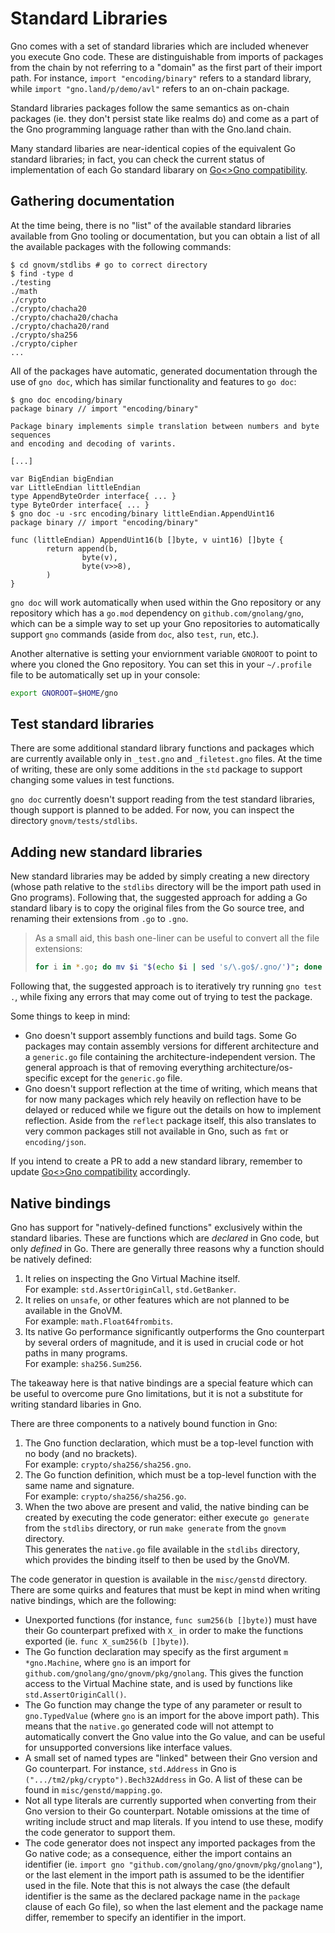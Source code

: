 # Standard Libraries

Gno comes with a set of standard libraries which are included whenever you
execute Gno code. These are distinguishable from imports of packages from the
chain by not referring to a "domain" as the first part of their import path. For
instance, `import "encoding/binary"` refers to a standard library, while
`import "gno.land/p/demo/avl"` refers to an on-chain package.

Standard libraries packages follow the same semantics as on-chain packages (ie.
they don't persist state like realms do) and come as a part of the Gno
programming language rather than with the Gno.land chain.

Many standard libaries are near-identical copies of the equivalent Go standard
libraries; in fact, you can check the current status of implementation of each
Go standard libarary on [Go\<\>Gno compatibility](go-gno-compatibility.md).

## Gathering documentation

At the time being, there is no "list" of the available standard libraries
available from Gno tooling or documentation, but you can obtain a list of all
the available packages with the following commands:

```console
$ cd gnovm/stdlibs # go to correct directory
$ find -type d
./testing
./math
./crypto
./crypto/chacha20
./crypto/chacha20/chacha
./crypto/chacha20/rand
./crypto/sha256
./crypto/cipher
...
```

All of the packages have automatic, generated documentation through the use of
`gno doc`, which has similar functionality and features to `go doc`:

```console
$ gno doc encoding/binary
package binary // import "encoding/binary"

Package binary implements simple translation between numbers and byte sequences
and encoding and decoding of varints.

[...]

var BigEndian bigEndian
var LittleEndian littleEndian
type AppendByteOrder interface{ ... }
type ByteOrder interface{ ... }
$ gno doc -u -src encoding/binary littleEndian.AppendUint16
package binary // import "encoding/binary"

func (littleEndian) AppendUint16(b []byte, v uint16) []byte {
        return append(b,
                byte(v),
                byte(v>>8),
        )
}
```

`gno doc` will work automatically when used within the Gno repository or any
repository which has a `go.mod` dependency on `github.com/gnolang/gno`, which
can be a simple way to set up your Gno repositories to automatically support
`gno` commands (aside from `doc`, also `test`, `run`, etc.).

Another alternative is setting your enviornment variable `GNOROOT` to point to
where you cloned the Gno repository. You can set this in your `~/.profile` file
to be automatically set up in your console:

```sh
export GNOROOT=$HOME/gno
```

## Test standard libraries

There are some additional standard library functions and packages which are
currently available only in `_test.gno` and `_filetest.gno` files. At the time
of writing, these are only some additions in the `std` package to support
changing some values in test functions.

`gno doc` currently doesn't support reading from the test standard libraries,
though support is planned to be added. For now, you can inspect the directory
`gnovm/tests/stdlibs`.

## Adding new standard libraries

New standard libraries may be added by simply creating a new directory (whose
path relative to the `stdlibs` directory will be the import path used in Gno
programs). Following that, the suggested approach for adding a Go standard
libary is to copy the original files from the Go source tree, and renaming their
extensions from `.go` to `.gno`.

> As a small aid, this bash one-liner can be useful to convert all the file
> extensions:
>
> ```sh
> for i in *.go; do mv $i "$(echo $i | sed 's/\.go$/.gno/')"; done
> ```

Following that, the suggested approach is to iteratively try running `gno test .`,
while fixing any errors that may come out of trying to test the package.

Some things to keep in mind:

- Gno doesn't support assembly functions and build tags. Some Go packages may
  contain assembly versions for different architecture and a `generic.go` file
  containing the architecture-independent version. The general approach is that
  of removing everything architecture/os-specific except for the `generic.go` file.
- Gno doesn't support reflection at the time of writing, which means that for
  now many packages which rely heavily on reflection have to be delayed or
  reduced while we figure out the details on how to implement reflection.
  Aside from the `reflect` package itself, this also translates to very common
  packages still not available in Gno, such as `fmt` or `encoding/json`.

If you intend to create a PR to add a new standard library, remember to update
[Go\<\>Gno compatibility](go-gno-compatibility.md) accordingly.

## Native bindings

Gno has support for "natively-defined functions" exclusively within the standard
libaries. These are functions which are _declared_ in Gno code, but only _defined_
in Go. There are generally three reasons why a function should be natively
defined:

1. It relies on inspecting the Gno Virtual Machine itself.\
   For example: `std.AssertOriginCall`, `std.GetBanker`.
2. It relies on `unsafe`, or other features which are not planned to be
   available in the GnoVM.\
   For example: `math.Float64frombits`.
3. Its native Go performance significantly outperforms the Gno counterpart by
   several orders of magnitude, and it is used in crucial code or hot paths in
   many programs.\
   For example: `sha256.Sum256`.

The takeaway here is that native bindings are a special feature which can be
useful to overcome pure Gno limitations, but it is not a substitute for writing
standard libaries in Gno.

There are three components to a natively bound function in Gno:

1. The Gno function declaration, which must be a top-level function with no body
   (and no brackets).\
   For example: `crypto/sha256/sha256.gno`.
2. The Go function definition, which must be a top-level function with the same
   name and signature.\
   For example: `crypto/sha256/sha256.go`.
3. When the two above are present and valid, the native binding can be created
   by executing the code generator: either execute `go generate` from the
   `stdlibs` directory, or run `make generate` from the `gnovm` directory.\
   This generates the `native.go` file available in the `stdlibs` directory,
   which provides the binding itself to then be used by the GnoVM.

The code generator in question is available in the `misc/genstd` directory.
There are some quirks and features that must be kept in mind when writing native
bindings, which are the following:

- Unexported functions (for instance, `func sum256(b []byte)`) must have their
  Go counterpart prefixed with `X_` in order to make the functions exported (ie.
  `func X_sum256(b []byte)`).
- The Go function declaration may specify as the first argument
  `m *gno.Machine`, where `gno` is an import for
  `github.com/gnolang/gno/gnovm/pkg/gnolang`. This gives the function access to
  the Virtual Machine state, and is used by functions like `std.AssertOriginCall()`.
- The Go function may change the type of any parameter or result to
  `gno.TypedValue` (where `gno` is an import for the above import path). This
  means that the `native.go` generated code will not attempt to automatically
  convert the Gno value into the Go value, and can be useful for unsupported
  conversions like interface values.
- A small set of named types are "linked" between their Gno version and Go
  counterpart. For instance, `std.Address` in Gno is
  `(".../tm2/pkg/crypto").Bech32Address` in Go. A list of these can be found in
  `misc/genstd/mapping.go`.
- Not all type literals are currently supported when converting from their Gno
  version to their Go counterpart. Notable omissions at the time of writing
  include struct and map literals. If you intend to use these, modify the code
  generator to support them.
- The code generator does not inspect any imported packages from the Go native code;
  as a consequence, either the import contains an identifier (ie.
  `import gno "github.com/gnolang/gno/gnovm/pkg/gnolang"`), or the last element
  in the import path is assumed to be the identifier used in the file. Note that
  this is not always the case (the default identifier is the same as the
  declared package name in the `package` clause of each Go file), so when the
  last element and the package name differ, remember to specify an identifier in
  the import.
